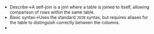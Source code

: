 - Describe→A self-join is a join where a table is joined to itself, allowing comparison of rows within the same table.
- Basic syntax→Uses the standard `JOIN` syntax, but requires aliases for the table to distinguish correctly between the columns. 
- 
